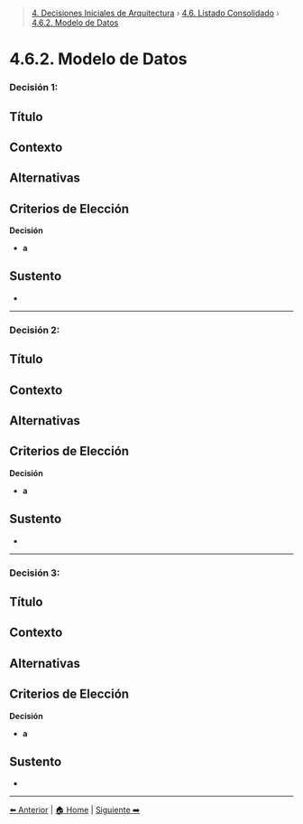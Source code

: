 > [4. Decisiones Iniciales de Arquitectura](../../4.md) › [4.6. Listado Consolidado](../4.6.md) › [4.6.2. Modelo de Datos](4.6.2.md)

# 4.6.2. Modelo de Datos

### Decisión 1:

**Título**
- 

**Contexto**
- 

**Alternativas**
- 

**Criterios de Elección**
- 

**Decisión**
- **a**

**Sustento**
- 
- 
---

### Decisión 2:

**Título**
- 

**Contexto**
- 

**Alternativas**
- 

**Criterios de Elección**
- 

**Decisión**
- **a**

**Sustento**
- 
- 

---

### Decisión 3:

**Título**
- 

**Contexto**
- 

**Alternativas**
- 

**Criterios de Elección**
- 

**Decisión**
- **a**

**Sustento**
- 
- 

---

[⬅️ Anterior](../4.6.1/4.6.1.md) | [🏠 Home](../../../README.md) | [Siguiente ➡️](../4.6.3/4.6.3.md)